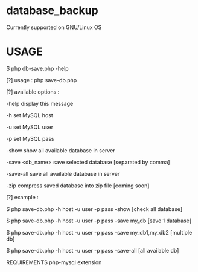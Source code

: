 # database_backup
Currently supported on GNU/Linux OS

# USAGE  

$ php db-save.php -help

[?] usage : php save-db.php <options>

[?] available options : 

  -help	 display this message

  -h	 set MySQL host

  -u	 set MySQL user

  -p	 set MySQL pass

  -show	 show all available database in server

  -save <db_name>  save selected database [separated by comma]

  -save-all  save all available database in server

  -zip	 compress saved database into zip file [coming soon]

[?] example : 

 $ php save-db.php -h host -u user -p pass -show  [check all database]

 $ php save-db.php -h host -u user -p pass -save my_db  [save 1 database]

 $ php save-db.php -h host -u user -p pass -save my_db1,my_db2  [multiple db]

 $ php save-db.php -h host -u user -p pass -save-all  [all available db]



REQUIREMENTS
php-mysql extension
